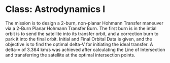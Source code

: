 # Class: Astrodynamics I

The mission is to design a 2-burn, non-planar Hohmann Transfer maneuver via a 2-Burn Planar Hohmann Transfer Burn. The first burn is in the intial orbit is to send the satellite into its transfer orbit, and a correction burn to park it into the final orbit. Initial and Final Orbital Data is given, and the objective is to find the optimal delta-V for initiating the ideal transfer. A delta-v of 3.364 km/s was achieved after calculating the Line of Intersection and transferring the satellite at the optimal intersection points.